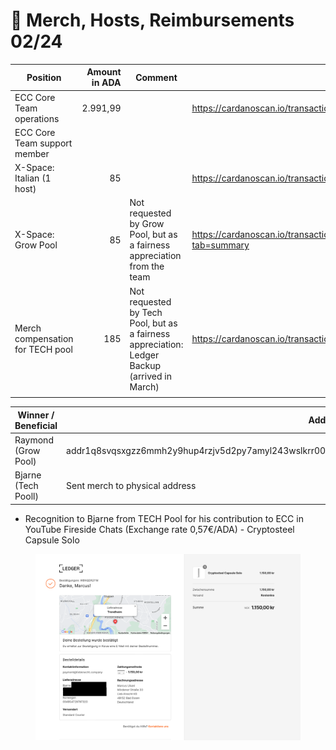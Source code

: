 # 🦄 Merch, Hosts, Reimbursements  02/24

<table><thead><tr><th width="308">Position</th><th width="135" align="right">Amount in ADA</th><th width="204">Comment</th><th width="163" data-type="content-ref">Tx</th></tr></thead><tbody><tr><td>ECC Core Team operations</td><td align="right">2.991,99</td><td></td><td><a href="https://cardanoscan.io/transaction/3574f6c950898616881ca7c2ca1d43c1ef7216ff9f273db235712767670c7a3d">https://cardanoscan.io/transaction/3574f6c950898616881ca7c2ca1d43c1ef7216ff9f273db235712767670c7a3d</a></td></tr><tr><td>ECC Core Team support member</td><td align="right"></td><td></td><td></td></tr><tr><td>X-Space: Italian (1 host)</td><td align="right">85</td><td></td><td><a href="https://cardanoscan.io/transaction/942171854b47028911779b706c5cfe5bbce8ff8ec26590c9b3be532925d4d9a2">https://cardanoscan.io/transaction/942171854b47028911779b706c5cfe5bbce8ff8ec26590c9b3be532925d4d9a2</a></td></tr><tr><td>X-Space: Grow Pool</td><td align="right">85</td><td>Not requested by Grow Pool, but as a fairness appreciation from the team</td><td><a href="https://cardanoscan.io/transaction/fdc2f97dbc7e92d31a4e346e5b9950bf3eec1560ba5e0b33bc8c428a58e0b383?tab=summary">https://cardanoscan.io/transaction/fdc2f97dbc7e92d31a4e346e5b9950bf3eec1560ba5e0b33bc8c428a58e0b383?tab=summary</a></td></tr><tr><td>Merch compensation for TECH pool</td><td align="right">185</td><td>Not requested by Tech Pool, but as a fairness appreciation: Ledger Backup (arrived in March) </td><td><a href="https://cardanoscan.io/transaction/f210fa6bbce93d5f2b2b716634c75e198363bf6982bfe1cdb34c1c8cfa7a2bec">https://cardanoscan.io/transaction/f210fa6bbce93d5f2b2b716634c75e198363bf6982bfe1cdb34c1c8cfa7a2bec</a></td></tr><tr><td></td><td align="right"></td><td></td><td></td></tr></tbody></table>

| Winner / Beneficial | Address                                                                                                 | Amount in ADA |
| ------------------- | ------------------------------------------------------------------------------------------------------- | :-----------: |
| Raymond (Grow Pool) | addr1q8svqsxgzz6mmh2y9hup4rzjv5d2py7amyl243wslkrr00sznkc4kve8tq5h36fmf4qj4h7hwgvy9t0hrp5wjrfmkg3sn45syd |       85      |
| Bjarne (Tech Pooll) | Sent merch to physical address                                                                          |      185      |



* Recognition to Bjarne from TECH Pool for his contribution to ECC in YouTube Fireside Chats (Exchange rate 0,57€/ADA) - Cryptosteel Capsule Solo

<figure><img src="../../.gitbook/assets/TECHpool-redacted.png" alt=""><figcaption></figcaption></figure>
